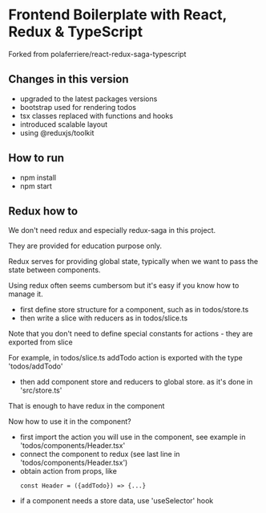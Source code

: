 # Frontend Boilerplate with React, Redux & TypeScript

Forked from polaferriere/react-redux-saga-typescript

## Changes in this version

- upgraded to the latest packages versions
- bootstrap used for rendering todos
- tsx classes replaced with functions and hooks
- introduced scalable layout
- using @reduxjs/toolkit

## How to run

- npm install
- npm start

## Redux how to

We don't need redux and especially redux-saga in this project.

They are provided for education purpose only.

Redux serves for providing global state, typically when we want to pass the state between components.

Using redux often seems cumbersom but it's easy if you know how to manage it.

- first define store structure for a component, such as in todos/store.ts
- then write a slice with reducers as in todos/slice.ts

Note that you don't need to define special constants for actions - they are exported from slice

For example, in todos/slice.ts addTodo action is exported with the type 'todos/addTodo'

- then add component store and reducers to global store. as it's done in 'src/store.ts'

That is enough to have redux in the component

Now how to use it in the component?

- first import the action you will use in the component, see example in 'todos/components/Header.tsx'
- connect the component to redux (see last line in 'todos/components/Header.tsx')
- obtain action from props, like
  ```
  const Header = ({addTodo}) => {...}
  ```
- if a component needs a store data, use 'useSelector' hook





